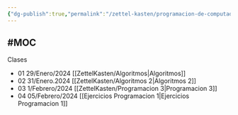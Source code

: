 ```yaml
---
{"dg-publish":true,"permalink":"/zettel-kasten/programacion-de-computadores/"}
---
```


#MOC 
---

Clases
- 01 29/Enero/2024 [[ZettelKasten/Algoritmos\|Algoritmos]]
- 02 31/Enero.2024 [[ZettelKasten/Algoritmos 2\|Algoritmos 2]]
- 03 1/Febrero/2024 [[ZettelKasten/Programacion 3\|Programacion 3]]
- 04 05/Febrero/2024 [[Ejercicios Programacion 1\|Ejercicios Programacion 1]]